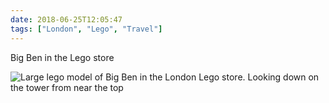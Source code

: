 ```yaml
---
date: 2018-06-25T12:05:47
tags: ["London", "Lego", "Travel"]
---
```

Big Ben in the Lego store

![Large lego model of Big Ben in the London Lego store. Looking down on the tower from near the top](https://cdn.geekyaubergine.com/2018/IMG_3315.jpeg)



